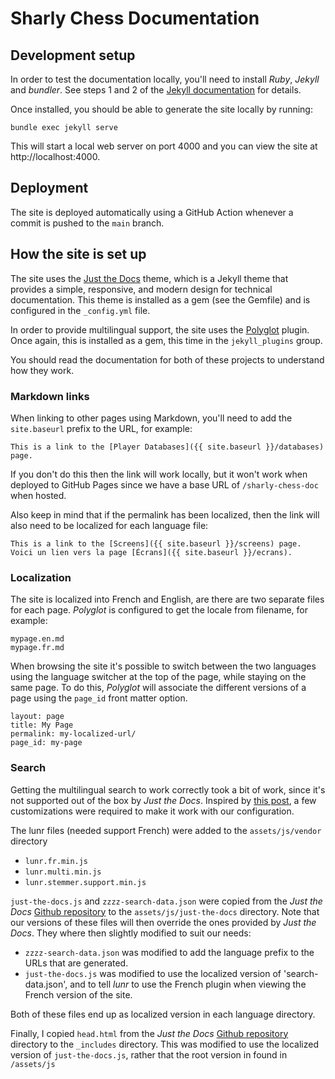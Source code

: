 # Sharly Chess Documentation

## Development setup

In order to test the documentation locally, you'll need to install *Ruby*, *Jekyll* and *bundler*.  See steps 1 and 2 of the [Jekyll documentation](https://jekyllrb.com/docs/) for details.

Once installed, you should be able to generate the site locally by running:

```
bundle exec jekyll serve
```

This will start a local web server on port 4000 and you can view the site at http://localhost:4000.

## Deployment

The site is deployed automatically using a GitHub Action whenever a commit is pushed to the `main` branch.

## How the site is set up

The site uses the [Just the Docs](https://just-the-docs.com) theme, which is a Jekyll theme that provides a simple, responsive, and modern design for technical documentation.
This theme is installed as a gem (see the Gemfile) and is configured in the `_config.yml` file.

In order to provide multilingual support, the site uses the [Polyglot](https://polyglot.untra.io) plugin.  Once again, this is installed as a gem, this time in the `jekyll_plugins` group.

You should read the documentation for both of these projects to understand how they work.

### Markdown links

When linking to other pages using Markdown, you'll need to add the `site.baseurl` prefix to the URL, for example:

```
This is a link to the [Player Databases]({{ site.baseurl }}/databases) page.
```

If you don't do this then the link will work locally, but it won't work when deployed to GitHub Pages since we have a base URL of `/sharly-chess-doc` when hosted.

Also keep in mind that if the permalink has been localized, then the link will also need to be localized for each language file:

```
This is a link to the [Screens]({{ site.baseurl }}/screens) page.
Voici un lien vers la page [Écrans]({{ site.baseurl }}/ecrans).
```

### Localization

The site is localized into French and English, are there are two separate files for each page.
_Polyglot_ is configured to get the locale from filename, for example:

```
mypage.en.md
mypage.fr.md
```

When browsing the site it's possible to switch between the two languages using the language switcher at the top of the page, while staying on the same page.
To do this, _Polyglot_ will associate the different versions of a page using the `page_id` front matter option.

```
layout: page
title: My Page
permalink: my-localized-url/
page_id: my-page
```

### Search

Getting the multilingual search to work correctly took a bit of work, since it's not supported out of the box by _Just the Docs_.
Inspired by [this post](https://github.com/just-the-docs/just-the-docs/issues/59#issuecomment-1807080785), a few customizations were required to make it work with our configuration.

The lunr files (needed support French) were added to the `assets/js/vendor` directory

* `lunr.fr.min.js`
* `lunr.multi.min.js`
* `lunr.stemmer.support.min.js`

`just-the-docs.js` and `zzzz-search-data.json` were copied from the _Just the Docs_ [Github repository](https://github.com/just-the-docs/just-the-docs) to the `assets/js/just-the-docs` directory.
Note that our versions of these files will then override the ones provided by _Just the Docs_. They where then slightly modified to suit our needs:

* `zzzz-search-data.json` was modified to add the language prefix to the URLs that are generated.
* `just-the-docs.js` was modified to use the localized version of 'search-data.json', and to tell _lunr_ to use the French plugin when viewing the French version of the site.

Both of these files end up as localized version in each language directory.

Finally, I copied `head.html` from the _Just the Docs_ [Github repository](https://github.com/just-the-docs/just-the-docs) directory to the `_includes` directory. This was modified to use the localized version of `just-the-docs.js`, rather that the root version in found in `/assets/js`
